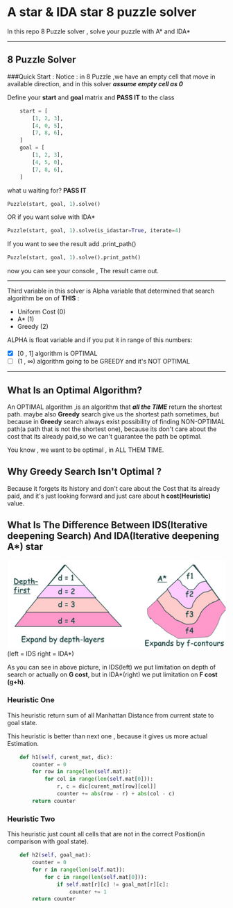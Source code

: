 # A star & IDA star 8 puzzle solver
In this repo 8 Puzzle solver , solve your puzzle with A* and IDA*

---
## 8 Puzzle Solver


###Quick Start :
Notice :
in 8 Puzzle ,we have an empty cell that move in available direction, and in this solver **_assume empty cell as 0_**



Define your **start** and **goal** matrix and **PASS IT** to the class
```python
    start = [
        [1, 2, 3],
        [4, 0, 5],
        [7, 8, 6],
    ]
    goal = [
        [1, 2, 3],
        [4, 5, 0],
        [7, 8, 6],
    ]
```
what u waiting for? **PASS IT**
``` python
Puzzle(start, goal, 1).solve()
```
OR if you want solve with IDA* 
```python
Puzzle(start, goal, 1).solve(is_idastar=True, iterate=4)
```
If you want to see the result add .print_path() 

```python
Puzzle(start, goal, 1).solve().print_path()
```
now you can see your console , The result came out.

----
Third variable in this solver is Alpha variable that determined that search algorithm be on of **THIS** :

- Uniform Cost (0)
- A* (1)
- Greedy (2)

ALPHA is float variable and if you put it in range of this numbers:
-[x] [0 , 1] algorithm is OPTIMAL
-[ ] (1 , ∞) algorithm going to be GREEDY and it's NOT OPTIMAL
----
## What Is an Optimal Algorithm?
An OPTIMAL algorithm ,is an algorithm that **_all the TIME_** return the shortest path.
maybe also **Greedy** search give us the shortest path sometimes, but because in **Greedy** search always
exist possibility of finding NON-OPTIMAL path(a path that is not the shortest one), because its don't care about 
the cost that its already paid,so we can't guarantee the path be optimal.

You know , we want to be optimal , in ALL THEM TIME.

## Why Greedy Search Isn't Optimal ?
Because it forgets its history and don't care about the Cost that its already paid, and it's just looking forward and
just care about **h cost(Heuristic)** value.

## What Is The Difference Between IDS(Iterative deepening Search) And IDA(Iterative deepening A*) star 

![img_1.png](img.png)
(left = IDS  right = IDA*)

As you can see in above picture, in IDS(left) we put limitation on depth of search or actually on **G cost**,
but in IDA*(right) we put limitation on **F cost (g+h)**.



### Heuristic One 
This heuristic return sum of all Manhattan Distance from current state to goal state.

This heuristic is better than next one , because it gives us more actual Estimation.
````python
    def h1(self, curent_mat, dic):
        counter = 0
        for row in range(len(self.mat)):
            for col in range(len(self.mat[0])):
                r, c = dic[curent_mat[row][col]]
                counter += abs(row - r) + abs(col - c)
        return counter
````


### Heuristic Two
This heuristic just count all cells that are not in the correct Position(in comparison with goal state).


```python
    def h2(self, goal_mat):
        counter = 0
        for r in range(len(self.mat)):
            for c in range(len(self.mat[0])):
                if self.mat[r][c] != goal_mat[r][c]:
                    counter += 1
        return counter

```



